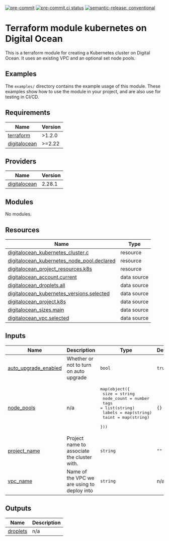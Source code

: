 [![pre-commit](https://img.shields.io/badge/pre--commit-enabled-brightgreen?logo=pre-commit&logoColor=white)](https://github.com/pre-commit/pre-commit) [![pre-commit.ci status](https://results.pre-commit.ci/badge/github/brucellino/tfmod-template/main.svg)](https://results.pre-commit.ci/latest/github/brucellino/terraform-digitalocean-kubernetes/main) [![semantic-release: conventional](https://img.shields.io/badge/semantic--release-conventional-e10079?logo=semantic-release)](https://github.com/semantic-release/semantic-release)

# Terraform module kubernetes on Digital Ocean

This is a terraform module for creating a Kubernetes cluster on Digital Ocean.
It uses an existing VPC and an optional set node pools.

## Examples

The `examples/` directory contains the example usage of this module.
These examples show how to use the module in your project, and are also use for testing in CI/CD.

<!-- BEGIN_TF_DOCS -->
## Requirements

| Name | Version |
|------|---------|
| <a name="requirement_terraform"></a> [terraform](#requirement\_terraform) | >1.2.0 |
| <a name="requirement_digitalocean"></a> [digitalocean](#requirement\_digitalocean) | >=2.22 |

## Providers

| Name | Version |
|------|---------|
| <a name="provider_digitalocean"></a> [digitalocean](#provider\_digitalocean) | 2.28.1 |

## Modules

No modules.

## Resources

| Name | Type |
|------|------|
| [digitalocean_kubernetes_cluster.c](https://registry.terraform.io/providers/digitalocean/digitalocean/latest/docs/resources/kubernetes_cluster) | resource |
| [digitalocean_kubernetes_node_pool.declared](https://registry.terraform.io/providers/digitalocean/digitalocean/latest/docs/resources/kubernetes_node_pool) | resource |
| [digitalocean_project_resources.k8s](https://registry.terraform.io/providers/digitalocean/digitalocean/latest/docs/resources/project_resources) | resource |
| [digitalocean_account.current](https://registry.terraform.io/providers/digitalocean/digitalocean/latest/docs/data-sources/account) | data source |
| [digitalocean_droplets.all](https://registry.terraform.io/providers/digitalocean/digitalocean/latest/docs/data-sources/droplets) | data source |
| [digitalocean_kubernetes_versions.selected](https://registry.terraform.io/providers/digitalocean/digitalocean/latest/docs/data-sources/kubernetes_versions) | data source |
| [digitalocean_project.k8s](https://registry.terraform.io/providers/digitalocean/digitalocean/latest/docs/data-sources/project) | data source |
| [digitalocean_sizes.main](https://registry.terraform.io/providers/digitalocean/digitalocean/latest/docs/data-sources/sizes) | data source |
| [digitalocean_vpc.selected](https://registry.terraform.io/providers/digitalocean/digitalocean/latest/docs/data-sources/vpc) | data source |

## Inputs

| Name | Description | Type | Default | Required |
|------|-------------|------|---------|:--------:|
| <a name="input_auto_upgrade_enabled"></a> [auto\_upgrade\_enabled](#input\_auto\_upgrade\_enabled) | Whether or not to turn on auto upgrade | `bool` | `true` | no |
| <a name="input_node_pools"></a> [node\_pools](#input\_node\_pools) | n/a | <pre>map(object({<br>    size       = string<br>    node_count = number<br>    tags       = list(string)<br>    labels     = map(string)<br>    taint      = map(string)<br>  }))</pre> | `{}` | no |
| <a name="input_project_name"></a> [project\_name](#input\_project\_name) | Project name to associate the cluster with. | `string` | `""` | no |
| <a name="input_vpc_name"></a> [vpc\_name](#input\_vpc\_name) | Name of the VPC we are using to deploy into | `string` | n/a | yes |

## Outputs

| Name | Description |
|------|-------------|
| <a name="output_droplets"></a> [droplets](#output\_droplets) | n/a |
<!-- END_TF_DOCS -->
